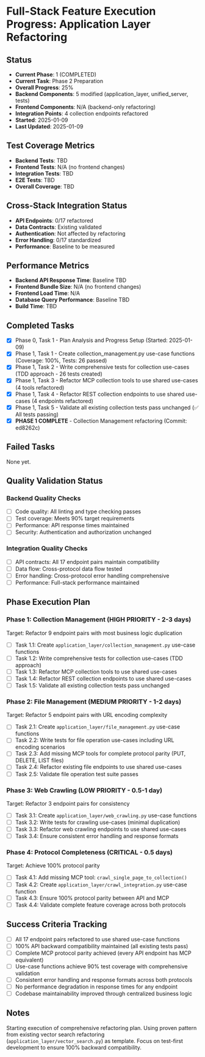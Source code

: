 # Full-Stack Feature Execution Progress: Application Layer Refactoring

## Status
- **Current Phase**: 1 (COMPLETED)
- **Current Task**: Phase 2 Preparation
- **Overall Progress**: 25%
- **Backend Components**: 5 modified (application_layer, unified_server, tests)
- **Frontend Components**: N/A (backend-only refactoring)
- **Integration Points**: 4 collection endpoints refactored
- **Started**: 2025-01-09
- **Last Updated**: 2025-01-09

## Test Coverage Metrics
- **Backend Tests**: TBD
- **Frontend Tests**: N/A (no frontend changes)
- **Integration Tests**: TBD
- **E2E Tests**: TBD
- **Overall Coverage**: TBD

## Cross-Stack Integration Status
- **API Endpoints**: 0/17 refactored
- **Data Contracts**: Existing validated
- **Authentication**: Not affected by refactoring
- **Error Handling**: 0/17 standardized
- **Performance**: Baseline to be measured

## Performance Metrics
- **Backend API Response Time**: Baseline TBD
- **Frontend Bundle Size**: N/A (no frontend changes)
- **Frontend Load Time**: N/A
- **Database Query Performance**: Baseline TBD
- **Build Time**: TBD

## Completed Tasks
- [x] Phase 0, Task 1 - Plan Analysis and Progress Setup (Started: 2025-01-09)
- [x] Phase 1, Task 1 - Create collection_management.py use-case functions (Coverage: 100%, Tests: 26 passed)
- [x] Phase 1, Task 2 - Write comprehensive tests for collection use-cases (TDD approach - 26 tests created)
- [x] Phase 1, Task 3 - Refactor MCP collection tools to use shared use-cases (4 tools refactored)
- [x] Phase 1, Task 4 - Refactor REST collection endpoints to use shared use-cases (4 endpoints refactored)  
- [x] Phase 1, Task 5 - Validate all existing collection tests pass unchanged (✅ All tests passing)
- [x] **PHASE 1 COMPLETE** - Collection Management refactoring (Commit: ed8262c)

## Failed Tasks
None yet.

## Quality Validation Status
### Backend Quality Checks
- [ ] Code quality: All linting and type checking passes
- [ ] Test coverage: Meets 90% target requirements
- [ ] Performance: API response times maintained
- [ ] Security: Authentication and authorization unchanged

### Integration Quality Checks
- [ ] API contracts: All 17 endpoint pairs maintain compatibility
- [ ] Data flow: Cross-protocol data flow tested
- [ ] Error handling: Cross-protocol error handling comprehensive
- [ ] Performance: Full-stack performance maintained

## Phase Execution Plan

### Phase 1: Collection Management (HIGH PRIORITY - 2-3 days)
Target: Refactor 9 endpoint pairs with most business logic duplication
- [ ] Task 1.1: Create `application_layer/collection_management.py` use-case functions
- [ ] Task 1.2: Write comprehensive tests for collection use-cases (TDD approach)  
- [ ] Task 1.3: Refactor MCP collection tools to use shared use-cases
- [ ] Task 1.4: Refactor REST collection endpoints to use shared use-cases
- [ ] Task 1.5: Validate all existing collection tests pass unchanged

### Phase 2: File Management (MEDIUM PRIORITY - 1-2 days)
Target: Refactor 5 endpoint pairs with URL encoding complexity
- [ ] Task 2.1: Create `application_layer/file_management.py` use-case functions
- [ ] Task 2.2: Write tests for file operation use-cases including URL encoding scenarios
- [ ] Task 2.3: Add missing MCP tools for complete protocol parity (PUT, DELETE, LIST files)
- [ ] Task 2.4: Refactor existing file endpoints to use shared use-cases
- [ ] Task 2.5: Validate file operation test suite passes

### Phase 3: Web Crawling (LOW PRIORITY - 0.5-1 day)
Target: Refactor 3 endpoint pairs for consistency
- [ ] Task 3.1: Create `application_layer/web_crawling.py` use-case functions
- [ ] Task 3.2: Write tests for crawling use-cases (minimal duplication)
- [ ] Task 3.3: Refactor web crawling endpoints to use shared use-cases
- [ ] Task 3.4: Ensure consistent error handling and response formats

### Phase 4: Protocol Completeness (CRITICAL - 0.5 days)
Target: Achieve 100% protocol parity
- [ ] Task 4.1: Add missing MCP tool: `crawl_single_page_to_collection()`
- [ ] Task 4.2: Create `application_layer/crawl_integration.py` use-case function
- [ ] Task 4.3: Ensure 100% protocol parity between API and MCP
- [ ] Task 4.4: Validate complete feature coverage across both protocols

## Success Criteria Tracking
- [ ] All 17 endpoint pairs refactored to use shared use-case functions
- [ ] 100% API backward compatibility maintained (all existing tests pass)
- [ ] Complete MCP protocol parity achieved (every API endpoint has MCP equivalent)
- [ ] Use-case functions achieve 90% test coverage with comprehensive validation
- [ ] Consistent error handling and response formats across both protocols
- [ ] No performance degradation in response times for any endpoint
- [ ] Codebase maintainability improved through centralized business logic

## Notes
Starting execution of comprehensive refactoring plan. Using proven pattern from existing vector search refactoring (`application_layer/vector_search.py`) as template. Focus on test-first development to ensure 100% backward compatibility.